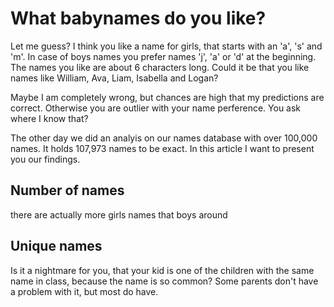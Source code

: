 # What babynames do you like?

Let me guess? I think you like a name for girls, that starts with an 'a', 's' and 'm'. In case of boys names you prefer names 'j', 'a' or 'd' at the beginning. The names you like are about 6 characters long. Could it be that you like names like William, Ava, Liam, Isabella and Logan?

Maybe I am completely wrong, but chances are high that my predictions are correct. Otherwise you are outlier with your name perference. You ask where I know that?

The other day we did an analyis on our names database with over 100,000 names. It holds 107,973 names to be exact. In this article I want to present you our findings.


## Number of names

there are actually more girls names that boys around


## Unique names

Is it a nightmare for you, that your kid is one of the children with the same name in class, because the name is so common? Some parents don't have a problem with it, but most do have.
